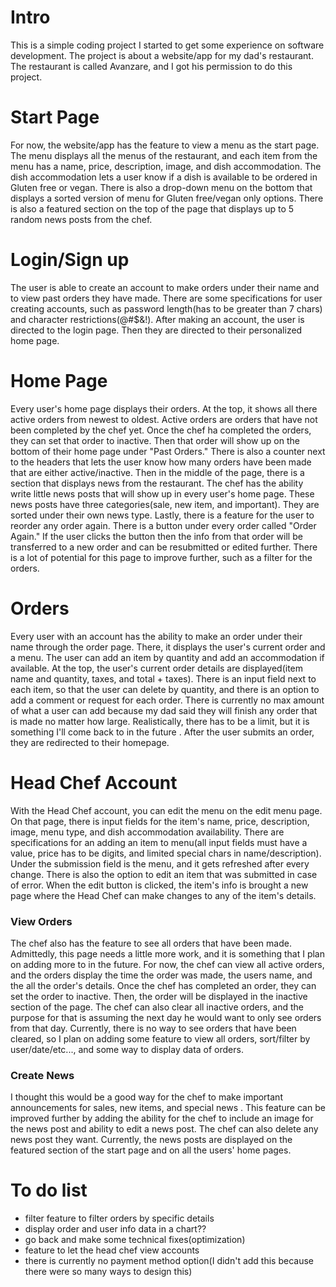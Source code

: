# Intro

This is a simple coding project I started to get some experience on software development. The project is about a 
website/app for my dad's restaurant. The restaurant is called Avanzare, and I got his permission to do this project. 

# Start Page

For now, the website/app has the feature to view a menu as the start page. The menu displays all the menus of the 
restaurant, and each item from the menu has a name, price, description, image, and dish accommodation. The dish 
accommodation lets a user know if a dish is available to be ordered in Gluten free or vegan. There is also a drop-down 
menu on the bottom that displays a sorted version of menu for Gluten free/vegan only options. There is also a featured 
section on the top of the page that displays up to 5 random news posts from the chef. 

# Login/Sign up

The user is able to create an account to make orders under their name and to view past orders they have made. There are
some specifications for user creating accounts, such as password length(has to be greater than 7 chars) and character
restrictions(@#$&!). After making an account, the user is directed to the login page. Then they are directed to their
personalized home page.

# Home Page

Every user's home page displays their orders. At the top, it shows all there active orders from newest to oldest. Active
orders are orders that have not been completed by the chef yet. Once the chef ha completed the orders, they can set that 
order to inactive. Then that order will show up on the bottom of their home page under "Past Orders." There is also a 
counter next to the headers that lets the user know how many orders have been made that are either active/inactive. Then 
in the middle of the page, there is a section that displays news from the restaurant. The chef has the ability write 
little news posts that will show up in every user's home page. These news posts have three categories(sale, new item, 
and important). They are sorted under their own news type. Lastly, there is a feature for the user to reorder any order 
again. There is a button under every order called "Order Again." If the user clicks the button then the info from that 
order will be transferred to a new order and can be resubmitted or edited further. There is a lot of potential for this 
page to improve further, such as a filter for the orders.

# Orders

Every user with an account has the ability to make an order under their name through the order page. There, it displays
the user's current order and a menu. The user can add an item by quantity and add an accommodation if available. At the
top, the user's current order details are displayed(item name and quantity, taxes, and total + taxes). There is an input
field next to each item, so that the user can delete by quantity, and there is an option to add a comment or request for
each order. There is currently no max amount of what a user can add because my dad said they will finish any order that 
is made no matter how large. Realistically, there has to be a limit, but it is something I'll come back to in the future
. After the user submits an order, they are redirected to their homepage.

# Head Chef Account

With the Head Chef account, you can edit the menu on the edit menu page. On that page, there is input fields for the 
item's name, price, description, image, menu type, and dish accommodation availability. There are specifications for an 
adding an item to menu(all input fields must have a value, price has to be digits, and limited special chars in 
name/description). Under the submission field is the menu, and it gets refreshed after every change. There is also the 
option to edit an item that was submitted in case of error. When the edit button is clicked, the item's info is brought 
a new page where the Head Chef can make changes to any of the item's details. 

### View Orders

The chef also has the feature to see all orders that have been made. Admittedly, this page needs a little more work, 
and it is something that I plan on adding more to in the future. For now, the chef can view all active orders, and the 
orders display the time the order was made, the users name, and the all the order's details. Once the chef has completed
an order, they can set the order to inactive. Then, the order will be displayed in the inactive section of the page. The
chef can also clear all inactive orders, and the purpose for that is assuming the next day he would want to only see 
orders from that day. Currently, there is no way to see orders that have been cleared, so I plan on adding some feature 
to view all orders, sort/filter by user/date/etc..., and some way to display data of orders. 

### Create News

I thought this would be a good way for the chef to make important announcements for sales, new items, and special news
. This feature can be improved further by adding the ability for the chef to include an image for the news post and 
ability to edit a news post. The chef can also delete any news post they want. Currently, the news posts are displayed
on the featured section of the start page and on all the users' home pages.

# To do list

- filter feature to filter orders by specific details 
- display order and user info data in a chart??
- go back and make some technical fixes(optimization)
- feature to let the head chef view accounts
- there is currently no payment method option(I didn't add this because there were so many ways to design this)